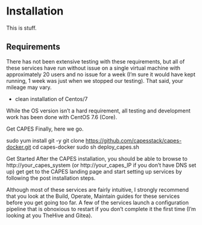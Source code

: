 # Installation

This is stuff.

## Requirements

There has not been extensive testing with these requirements, but all of these services have run without issue on a single virtual machine with approximately 20 users and no issue for a week (I’m sure it would have kept running, 1 week was just when we stopped our testing). That said, your mileage may vary.

- clean installation of Centos/7

While the OS version isn’t a hard requirement, all testing and development work has been done with CentOS 7.6 (Core).


Get CAPES
Finally, here we go.

sudo yum install git -y
git clone https://github.com/capesstack/capes-docker.git
cd capes-docker
sudo sh deploy_capes.sh


Get Started
After the CAPES installation, you should be able to browse to http://your_capes_system (or http://your_capes_IP if you don’t have DNS set up) get get to the CAPES landing page and start setting up services by following the post installation steps.

Although most of these services are fairly intuitive, I strongly recommend that you look at the Build, Operate, Maintain guides for these services before you get going too far. A few of the services launch a configuration pipeline that is obnoxious to restart if you don’t complete it the first time (I’m looking at you TheHive and Gitea).